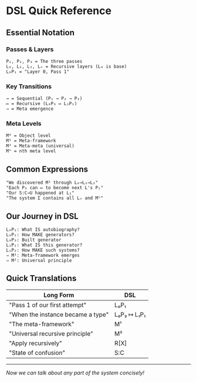 # DSL Quick Reference

## Essential Notation

### Passes & Layers
```
P₁, P₂, P₃ = The three passes
L₀, L₁, L₂, Lₙ = Recursive layers (L₀ is base)
L₀P₁ = "Layer 0, Pass 1"
```

### Key Transitions
```
→ = Sequential (P₁ → P₂ → P₃)
↦ = Recursive (L₀P₃ ↦ L₁P₁)
⇒ = Meta emergence
```

### Meta Levels
```
M⁰ = Object level
M¹ = Meta-framework  
M² = Meta-meta (universal)
Mⁿ = nth meta level
```

## Common Expressions

```
"We discovered M² through L₀→L₁→L₂"
"Each P₃ can ↦ to become next L's P₁"
"Our S:C→U happened at L₁"
"The system Σ contains all Lₙ and Mⁿ"
```

## Our Journey in DSL

```
L₀P₁: What IS autobiography?
L₀P₂: How MAKE generators?
L₀P₃: Built generator
L₁P₁: What IS this generator?
L₁P₂: How MAKE such systems?
⇒ M¹: Meta-framework emerges
⇒ M²: Universal principle
```

## Quick Translations

| Long Form | DSL |
|-----------|-----|
| "Pass 1 of our first attempt" | L₀P₁ |
| "When the instance became a type" | L₀P₃ ↦ L₁P₁ |
| "The meta-framework" | M¹ |
| "Universal recursive principle" | M² |
| "Apply recursively" | R[X] |
| "State of confusion" | S:C |

---
*Now we can talk about any part of the system concisely!*
